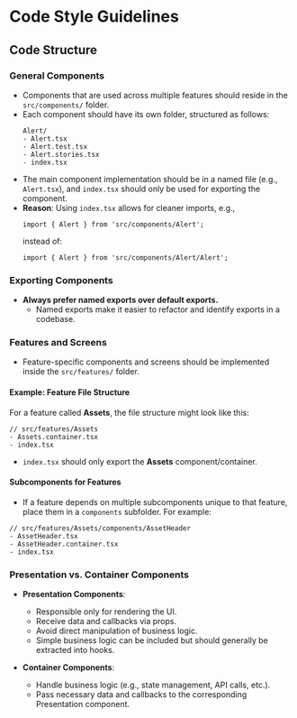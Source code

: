# Code Style Guidelines

## Code Structure

### General Components

- Components that are used across multiple features should reside in the `src/components/` folder.
- Each component should have its own folder, structured as follows:
  ```
  Alert/
  - Alert.tsx
  - Alert.test.tsx
  - Alert.stories.tsx
  - index.tsx
  ```
- The main component implementation should be in a named file (e.g., `Alert.tsx`), and `index.tsx` should only be used for exporting the component.
- **Reason**: Using `index.tsx` allows for cleaner imports, e.g.,
  ```
  import { Alert } from 'src/components/Alert';
  ```
  instead of:
  ```
  import { Alert } from 'src/components/Alert/Alert';
  ```

### Exporting Components

- **Always prefer named exports over default exports.**
    - Named exports make it easier to refactor and identify exports in a codebase.

### Features and Screens

- Feature-specific components and screens should be implemented inside the `src/features/` folder.

#### Example: Feature File Structure

For a feature called **Assets**, the file structure might look like this:

```
// src/features/Assets
- Assets.container.tsx
- index.tsx
```

- `index.tsx` should only export the **Assets** component/container.

#### Subcomponents for Features

- If a feature depends on multiple subcomponents unique to that feature, place them in a `components` subfolder. For example:

```
// src/features/Assets/components/AssetHeader
- AssetHeader.tsx
- AssetHeader.container.tsx
- index.tsx
```

### Presentation vs. Container Components

- **Presentation Components**:

    - Responsible only for rendering the UI.
    - Receive data and callbacks via props.
    - Avoid direct manipulation of business logic.
    - Simple business logic can be included but should generally be extracted into hooks.

- **Container Components**:
    - Handle business logic (e.g., state management, API calls, etc.).
    - Pass necessary data and callbacks to the corresponding Presentation component.
